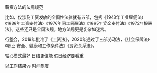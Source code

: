 薪资方法的法规规范


比如，仅涉及工资发放的全国性法律就有五部，包括《1948年工业雇佣法》《1936年工资支付法》《1976年同工同酬法》《1965年奖金支付法》《1972年报酬法》。这些还只是全国法规，地方法规更是复杂如迷宫。

行整合，2019年批准了《工资法》，2020年通过了三部劳动法，《社会保障法》《职业 安全、健康和工作条件法》《劳资关系法》。

轴心模式最好  日结更佳能
假日经济要看重

以工作结果vs 时间制度

